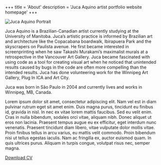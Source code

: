 +++
title = 'About'
description = 'Juca Aquino artist portfolio website homepage'
+++

![Juca Aquino Portrait](/portrait2.jpg)

Juca Aquino is a Brazilian-Canadian artist currently studying at the University
of Manitoba. Juca’s artistic practice is informed by Brazilian art and
architecture like the Copacabana boardwalk, Ibirapuera Park and the skyscrapers
on Paulista avenue. He first became interested in screenprinting when he saw
Takashi Murakami’s maximalist murals at a retrospective in the Vancouver Art
Gallery. Juca became fascinated with using code as a tool for creating visual
art when he noticed that unintended results caused by bugs in the code are
often more compelling than the intended results. Juca has done volunteering
work for the Winnipeg Art Gallery, Plug In ICA and Art City.

Juca was born in São Paulo in 2004 and currently lives and works in Winnipeg, MB, Canada.

Lorem ipsum dolor sit amet, consectetur adipiscing elit. Nam vel est in diam pulvinar rutrum eget sit amet enim. Duis magna purus, tincidunt eu finibus id, gravida in nisl. In nec ex vitae lorem mattis faucibus. Sed eu velit enim. Cras in nulla bibendum, sodales orci vitae, aliquam nibh. Donec aliquet ut eros non lacinia. Praesent tempus augue eu ex efficitur, eget interdum nunc venenatis. Praesent tincidunt diam libero, vitae vulputate dolor mollis vitae. Proin finibus tellus in arcu varius, eu mattis velit commodo. Proin bibendum nisi ut tellus egestas iaculis. Nam ac fringilla ex, auctor euismod quam. In quis ultrices purus. Aliquam in turpis congue, volutpat risus nec, semper magna.



<!--
Imogene Strauss is a multidisciplinary creative director and designer. Born in
New York City, she lives and works in Los Angeles. Raised by artist parents and
constantly surrounded by inspiration, Imogene began working in the arts in her
early 20s managing Solange and Blood Orange and serving as a music
curator—notably of the legendary MoMA PS1 WarmUp series—alongside other
projects. Her work as a creative director evolved naturally out of the deep
artistic relationships she fostered with her management clients. 



M.E. Sparks (she/her) is an artist and educator currently living in Winnipeg,
MB, Treaty 1 Territory. Sparks works primarily with paint and canvas. Through a
practice of pulling apart and recombining borrowed forms, both art historical
and autobiographical, she looks for the moment an image loses its
representational solidity. Recently, she has been exploring material
possibilities of un-stretched painted canvas. Paintings are cut apart, layered
and draped in an effort to obstruct and reimagine both the pictorial space of
painting and its historical narrative.

Sparks holds an MFA from Emily Carr University (Vancouver) and BFA from NSCAD
University (Halifax). She is a recipient of project and research grants from
Canada Council for the Arts, Winnipeg Arts Council, BC Arts Council, and Arts
Nova Scotia. Recent exhibitions include and a Rag in the Other at the
Alternator Centre for Contemporary Art (Kelowna, 2022), We can only hint at
this with words at the Gordon Smith Gallery of Canadian Art (North Vancouver,
2022) and A Fine Line at Trapp Projects (Vancouver, 2021).
Raised by architect parents.



Ai Weiwei is renowned for making strong aesthetic statements that resonate with
timely phenomena across today’s geopolitical world. From architecture to
installations, social media to documentaries, Ai uses a wide range of mediums
as expressions of new ways for his audiences to examine society and its values.
Recent exhibitions include: Ai Weiwei: Resetting Memories at MARCO in
Monterrey, Ai Weiwei: Bare Life at the Mildred Lane Kemper Museum in St. Louis,
Ai Weiwei at the K20/K21 in Dusseldorf, and Good Fences Make Good Neighbors
with the Public Art Fund in New York City.

Ai was born in Beijing in 1957 and currently resides and works in Berlin. Ai is
the recipient of the 2015 Ambassador of Conscience Award from Amnesty
International and the 2012 Václav Havel Prize for Creative Dissent from the
Human Rights Foundation. 
-->

<a href="/cv/aquino-cv.pdf" target="_blank">Download CV</a>
